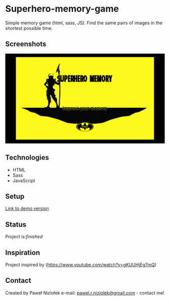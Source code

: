 # Superhero-memory-game

Simple memory game (html, sass, JS).
Find the same pairs of images in the shortest possible time.

## Screenshots

![Example screenshot](./images/screenshot.png)

## Technologies

- HTML
- Sass
- JavaScript

## Setup

[Link to demo version](https://pawelniziolek.github.io/Superhero-memory-game/)

## Status

Project is:_finished_

## Inspiration

Project inspired by (https://www.youtube.com/watch?v=gKUUHjEg7mQ)

## Contact

Created by Paweł Niziołek e-mail: pawel.r.niziolek@gmail.com - contact me!
